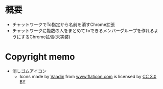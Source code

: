# 概要
- チャットワークでTo指定から名前を消すChrome拡張
- チャットワークに複数の人をまとめてToできるメンバーグループを作れるようにするChrome拡張(未実装)

# Copyright memo
- 消しゴムアイコン
    - <div>Icons made by <a href="http://www.flaticon.com/authors/vaadin" title="Vaadin">Vaadin</a> from <a href="http://www.flaticon.com" title="Flaticon">www.flaticon.com</a> is licensed by <a href="http://creativecommons.org/licenses/by/3.0/" title="Creative Commons BY 3.0" target="_blank">CC 3.0 BY</a></div>
